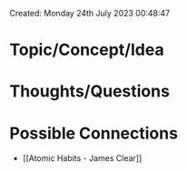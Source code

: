 ---
---

Created: Monday 24th July 2023 00:48:47

# Topic/Concept/Idea

# Thoughts/Questions

# Possible Connections

- [[Atomic Habits - James Clear]]

